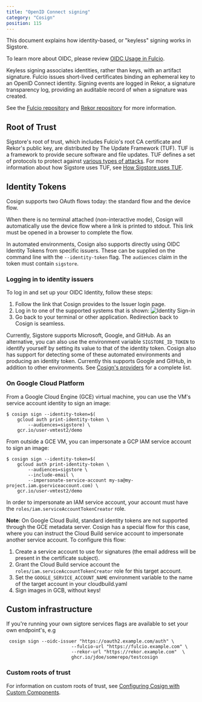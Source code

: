 ```yaml
---
title: "OpenID Connect signing"
category: "Cosign"
position: 115
---
```


This document explains how identity-based, or "keyless" signing works in Sigstore.

To learn more about OIDC, please review [OIDC Usage in Fulcio](/fulcio/oidc-in-fulcio/).

Keyless signing associates identities, rather than keys, with an artifact signature. Fulcio issues short-lived certificates binding an ephemeral key to an OpenID Connect identity. Signing events are logged in Rekor, a signature transparency log, providing an auditable record of when a signature was created.

See the [Fulcio repository](https://github.com/sigstore/fulcio) and [Rekor repository](https://github.com/sigstore/rekor) for more information.

## Root of Trust

Sigstore's root of trust, which includes Fulcio's root CA certificate and Rekor's public key, are distributed by The Update Framework (TUF). TUF is a framework to provide secure software and file updates. TUF defines a set of protocols to protect against [various types of attacks](https://theupdateframework.io/security/). For more information about how Sigstore uses TUF, see [How Sigstore uses TUF](https://dlorenc.medium.com/using-the-update-framework-in-sigstore-dc393cfe6b52).

## Identity Tokens

Cosign supports two OAuth flows today: the standard flow and the device flow.

When there is no terminal attached (non-interactive mode), Cosign will automatically use the device flow where a link is printed to stdout. This link must be opened in a browser to complete the flow.

In automated environments, Cosign also supports directly using OIDC Identity Tokens from specific issuers. These can be supplied on the command line with the `--identity-token` flag. The `audiences` claim in the token must contain `sigstore`.

### Logging in to identity issuers

To log in and set up your OIDC Identity, follow these steps:

1. Follow the link that Cosign provides to the Issuer login page.
2. Log in to one of the supported systems that is shown:
![Identity Sign-in](/cosign_identity_login.png)
3. Go back to your terminal or other application. Redirection back to Cosign is seamless.

Currently, Sigstore supports Microsoft, Google, and GitHub. As an alternative, you can also use the environment variable `SIGSTORE_ID_TOKEN` to identify yourself by setting its value to that of the identity token. Cosign also has support for detecting some of these automated environments and producing an identity token. Currently this supports Google and GitHub, in addition to other environments. See [Cosign's providers](https://github.com/sigstore/cosign/tree/main/pkg/providers) for a complete list.

### On Google Cloud Platform

From a Google Cloud Engine (GCE) virtual machine, you can use the VM's service account identity to sign an image:

```shell
$ cosign sign --identity-token=$(
    gcloud auth print-identity-token \
        --audiences=sigstore) \
    gcr.io/user-vmtest2/demo
```

From outside a GCE VM, you can impersonate a GCP IAM service account to sign an image:

```shell
$ cosign sign --identity-token=$(
    gcloud auth print-identity-token \
        --audiences=sigstore \
        --include-email \
        --impersonate-service-account my-sa@my-project.iam.gserviceaccount.com) \
    gcr.io/user-vmtest2/demo
```

In order to impersonate an IAM service account, your account must have the `roles/iam.serviceAccountTokenCreator` role.

**Note**: On Google Cloud Build, standard identity tokens are not supported through the GCE metadata server. Cosign has a special flow for this case, where you can instruct the Cloud Build service account to impersonate another service account. To configure this flow:

1. Create a service account to use for signatures (the email address will be present in the certificate subject).
2. Grant the Cloud Build service account the `roles/iam.serviceAccountTokenCreator` role for this target account.
3. Set the `GOOGLE_SERVICE_ACCOUNT_NAME` environment variable to the name of the target account in your cloudbuild.yaml
4. Sign images in GCB, without keys!

## Custom infrastructure

If you're running your own sigtore services flags are available to set your own endpoint's, e.g

```
 cosign sign --oidc-issuer "https://oauth2.example.com/auth" \
                        --fulcio-url "https://fulcio.example.com" \
                        --rekor-url "https://rekor.example.com"  \
                        ghcr.io/jdoe/somerepo/testcosign

```

### Custom roots of trust

For information on custom roots of trust, see [Configuring Cosign with Custom Components](/cosign/custom_components/).
